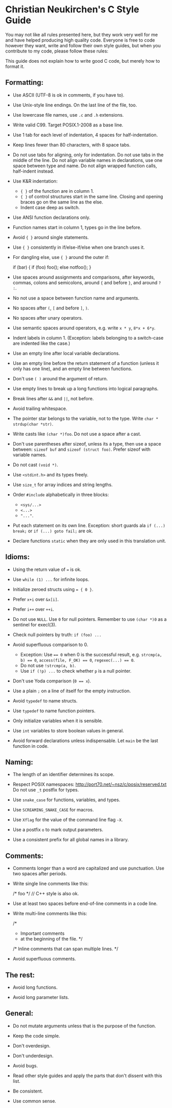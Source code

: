 # Christian Neukirchen's C Style Guide

You may not like all rules presented here, but they work very well for
me and have helped producing high quality code.  Everyone is free to
code however they want, write and follow their own style guides, but
when you contribute to my code, please follow these rules:

This guide does not explain how to write good C code,
but merely how to format it.

## Formatting:

* Use ASCII (UTF-8 is ok in comments, if you have to).

* Use Unix-style line endings.  On the last line of the file, too.

* Use lowercase file names, use `.c` and `.h` extensions.

* Write valid C99.  Target POSIX.1-2008 as a base line.

* Use 1 tab for each level of indentation, 4 spaces for half-indentation.

* Keep lines fewer than 80 characters, with 8 space tabs.

* Do not use tabs for aligning, only for indentation.
  Do not use tabs in the middle of the line.
  Do not align variable names in declarations,
  use one space between type and name.
  Do not align wrapped function calls, half-indent instead.

* Use K&R indentation:
  * `{ }` of the function are in column 1.
  * `{ }` of control structures start in the same line.
    Closing and opening braces go on the same line as the else.
  * Indent case deep as switch.

* Use ANSI function declarations only.

* Function names start in column 1, types go in the line before.

* Avoid `{ }` around single statements.

* Use `{ }` consistently in if/else-if/else when one branch uses it.

* For dangling else, use `{ }` around the outer if:

	if (bar) {
		if (foo)
			foo();
		else
			notfoo();
	}

* Use spaces around assignments and comparisons,
  after keywords, commas, colons and semicolons,
  around `{` and before `}`, and around `? :`.

* No not use a space between function name and arguments.

* No spaces after `(`, `[` and before `]`, `)`.

* No spaces after unary operators.

* Use semantic spaces around operators, e.g. write `x * y`, `8*x + 6*y`.

* Indent labels in column 1.  (Exception: labels belonging to a
  switch-case are indented like the case.)

* Use an empty line after local variable declarations.

* Use an empty line before the return statement of a function (unless it
  only has one line), and an empty line between functions.

* Don't use `( )` around the argument of return.

* Use empty lines to break up a long functions into logical paragraphs.

* Break lines after `&&` and `||`, not before.

* Avoid trailing whitespace.

* The pointer star belongs to the variable, not to the type.
  Write `char * strdup(char *str)`.

* Write casts like `(char *)foo`.  Do not use a space after a cast.

* Don't use parentheses after sizeof, unless its a type, then use a
  space between: `sizeof buf` and `sizeof (struct foo)`.
  Prefer sizeof with variable names.

* Do not cast `(void *)`.

* Use `<stdint.h>` and its types freely.

* Use `size_t` for array indices and string lengths.

* Order `#include` alphabetically in three blocks:
  * `<sys/...>`
  * `<...>`
  * `"..."`.

* Put each statement on its own line.
  Exception: short guards ala `if (...) break;` or `if (...) goto fail;` are ok.

* Declare functions `static` when they are only used in this translation unit.

## Idioms:

* Using the return value of `=` is ok.

* Use `while (1) ...` for infinite loops.

* Initialize zeroed structs using `= { 0 }`.

* Prefer `x+i` over `&x[i]`.

* Prefer `i++` over `++i`.

* Do not use `NULL`.  Use `0` for null pointers.
  Remember to use `(char *)0` as a sentinel for execl(3).

* Check null pointers by truth: `if (foo) ...`

* Avoid superfluous comparison to 0.
  * Exception:  Use `== 0` when 0 is the successful result, e.g.
    `strcmp(a, b) == 0`, `access(file, F_OK) == 0`, `regexec(...) == 0`.
  * Do not use `!strcmp(a, b)`.
  * Use `if (!p) ...` to check whether `p` is a null pointer.

* Don't use Yoda comparison (`0 == x`).

* Use a plain `;` on a line of itself for the empty instruction.

* Avoid `typedef` to name structs.

* Use `typedef` to name function pointers.

* Only initialize variables when it is sensible.

* Use `int` variables to store boolean values in general.

* Avoid forward declarations unless indispensable.
  Let `main` be the last function in code.

## Naming:

* The length of an identifier determines its scope.

* Respect POSIX namespaces: http://port70.net/~nsz/c/posix/reserved.txt
  Do not use `_t` postfix for types.

* Use `snake_case` for functions, variables, and types.

* Use `SCREAMING_SNAKE_CASE` for macros.

* Use `Xflag` for the value of the command line flag `-X`.

* Use a postfix `o` to mark output parameters.

* Use a consistent prefix for all global names in a library.

## Comments:

* Comments longer than a word are capitalized and use punctuation.
  Use two spaces after periods.

* Write single line comments like this:

	/* foo */
	// C++ style is also ok.

* Use at least two spaces before end-of-line comments in a code line.

* Write multi-line comments like this:

	/*
	 * Important comments
	 * at the beginning of the file.
	 */

	/* Inline comments
	   that can span
	   multiple lines. */

* Avoid superfluous comments.

## The rest:

* Avoid long functions.

* Avoid long parameter lists.

## General:

* Do not mutate arguments unless that is the purpose of the function.

* Keep the code simple.

* Don't overdesign.

* Don't underdesign.

* Avoid bugs.

* Read other style guides and apply the parts that don't dissent with
  this list.

* Be consistent.

* Use common sense.
